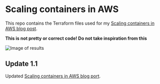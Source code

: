 # Scaling containers in AWS

This repo contains the Terraform files used for my [Scaling containers in AWS blog post](https://vladionescu.me/posts/scaling-containers-in-aws.html).

**This is not pretty or correct code! Do not take inspiration from this**

![Image of results](./containers.svg)

## Update 1.1
Updated [Scaling containers in AWS blog port](https://www.vladionescu.me/posts/scaling-containers-on-aws-in-2022/).


